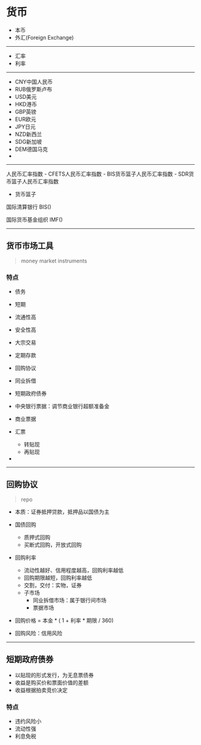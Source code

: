 # 货币



- 本币
- 外汇(Foreign Exchange)

---


- 汇率
- 利率

---

- CNY中国人民币
- RUB俄罗斯卢布
- USD美元
- HKD港币
- GBP英镑
- EUR欧元
- JPY日元
- NZD新西兰
- SDG新加坡
- DEM德国马克
-

---

人民币汇率指数
    - CFETS人民币汇率指数
    - BIS货币篮子人民币汇率指数
    - SDR货币篮子人民币汇率指数

- 货币篮子


国际清算银行
BIS()


国际货币基金组织
IMF()


---

## 货币市场工具
> money market instruments


### 特点
- 债务
- 短期
- 流通性高
- 安全性高
- 大宗交易




- 定期存款
- 回购协议
- 同业拆借

- 短期政府债券
- 中央银行票据：调节商业银行超额准备金

- 商业票据
- 汇票
    - 转贴现
    - 再贴现
-

---

## 回购协议
> repo


- 本质：证券抵押贷款，抵押品以国债为主

- 国债回购
    - 质押式回购
    - 买断式回购，开放式回购

- 回购利率
    - 流动性越好、信用程度越高，回购利率越低
    - 回购期限越短，回购利率越低
    - 交割，交付：实物，证券
    - 子市场
        - 同业拆借市场：属于银行间市场
        - 票据市场

- 回购价格 = 本金 * ( 1 + 利率 * 期限 / 360)

- 回购风险：信用风险


---

## 短期政府债券
- 以贴现的形式发行，为无息票债券
- 收益是购买价和票面价值的差额
- 收益根据拍卖竞价决定

### 特点
- 违约风险小
- 流动性强
- 利息免税

